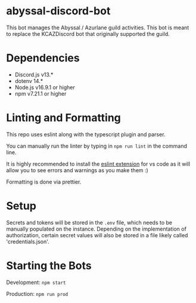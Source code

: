 # abyssal-discord-bot
This bot manages the Abyssal / Azurlane guild activities. This bot is meant to replace the KCAZDiscord bot that originally supported the guild.

# Dependencies
- Discord.js v13.*
- dotenv 14.*
- Node.js v16.9.1 or higher
- npm v7.21.1 or higher

# Linting and Formatting
This repo uses eslint along with the typescript plugin and parser.

You can manually run the linter by typing in `npm run lint` in the command line.

It is highly recommended to install the [eslint extension](https://marketplace.visualstudio.com/items?itemName=dbaeumer.vscode-eslint) for vs code as it will allow you to see errors and warnings as you make them :)

Formatting is done via prettier.

# Setup
Secrets and tokens will be stored in the `.env` file, which needs to be manually populated on the instance. Depending on the implementation of authorization, certain secret values will also be stored in a file likely called 'credentials.json'.

# Starting the Bots
Development: `npm start`

Production: `npm run prod`

